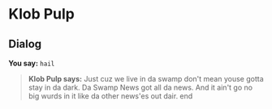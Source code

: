 # Klob Pulp
## Dialog

**You say:** `hail`



>**Klob Pulp says:** Just cuz we live in da swamp don't mean youse gotta stay in da dark. Da Swamp News got all da news. And it ain't go no big wurds in it like da other news'es out dair.
end

